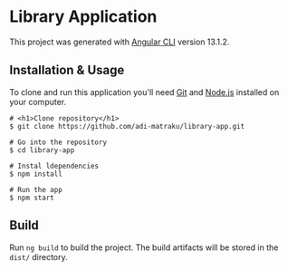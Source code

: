 # Library Application

This project was generated with [Angular CLI](https://github.com/angular/angular-cli) version 13.1.2.

## Installation & Usage
To clone and run this application you'll need [Git](https://git-scm.com/downloads) and [Node.js](https://nodejs.org/en/) installed on your computer.

```
# <h1>Clone repository</h1>
$ git clone https://github.com/adi-matraku/library-app.git

# Go into the repository
$ cd library-app

# Instal ldependencies
$ npm install

# Run the app
$ npm start
```

## Build

Run `ng build` to build the project. The build artifacts will be stored in the `dist/` directory.
